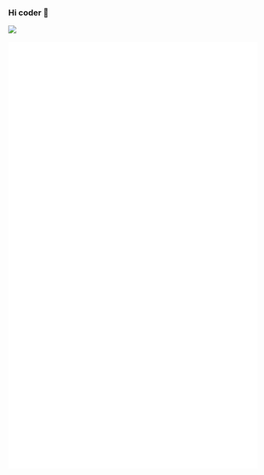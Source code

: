 ### Hi coder 👋

![](https://github-readme-stats.vercel.app/api?username=solido&count_private=true&show_icons=true&theme=radical)

![Metrics](/github-metrics.svg)



